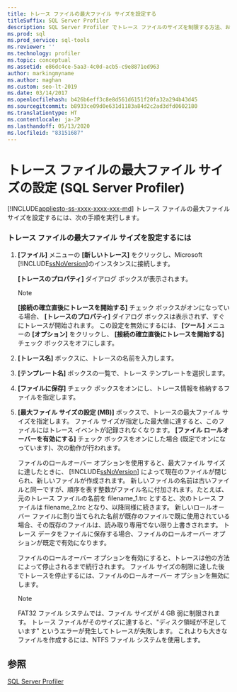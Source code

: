 ```yaml
---
title: トレース ファイルの最大ファイル サイズを設定する
titleSuffix: SQL Server Profiler
description: SQL Server Profiler でトレース ファイルのサイズを制限する方法、およびファイルが最大サイズに達したときにロールオーバーするかどうかを指定する方法について説明します。
ms.prod: sql
ms.prod_service: sql-tools
ms.reviewer: ''
ms.technology: profiler
ms.topic: conceptual
ms.assetid: e86dc4ce-5aa3-4c0d-acb5-c9e8871ed963
author: markingmyname
ms.author: maghan
ms.custom: seo-lt-2019
ms.date: 03/14/2017
ms.openlocfilehash: b426b6eff3c8e8d561d6151f20fa32a294b43d45
ms.sourcegitcommit: b8933ce09d0e631d1183a84d2c2ad3dfd0602180
ms.translationtype: HT
ms.contentlocale: ja-JP
ms.lasthandoff: 05/13/2020
ms.locfileid: "83151687"
---
```

# <a name="set-a-maximum-file-size-for-a-trace-file-sql-server-profiler"></a>トレース ファイルの最大ファイル サイズの設定 (SQL Server Profiler)

[!INCLUDE[appliesto-ss-xxxx-xxxx-xxx-md](../../includes/appliesto-ss-xxxx-xxxx-xxx-md.md)]
  トレース ファイルの最大ファイル サイズを設定するには、次の手順を実行します。  
  
### <a name="to-set-a-maximum-file-size-for-a-trace-file"></a>トレース ファイルの最大ファイル サイズを設定するには  
  
1.  **[ファイル]** メニューの **[新しいトレース]** をクリックし、Microsoft [!INCLUDE[ssNoVersion](../../includes/ssnoversion-md.md)]のインスタンスに接続します。  
  
     **[トレースのプロパティ]** ダイアログ ボックスが表示されます。  
  
    > [!NOTE]  
    >  **[接続の確立直後にトレースを開始する]** チェック ボックスがオンになっている場合、 **[トレースのプロパティ]** ダイアログ ボックスは表示されず、すぐにトレースが開始されます。 この設定を無効にするには、 **[ツール]** メニューの **[オプション]** をクリックし、 **[接続の確立直後にトレースを開始する]** チェック ボックスをオフにします。  
  
2.  **[トレース名]** ボックスに、トレースの名前を入力します。  
  
3.  **[テンプレート名]** ボックスの一覧で、トレース テンプレートを選択します。  
  
4.  **[ファイルに保存]** チェック ボックスをオンにし、トレース情報を格納するファイルを指定します。  
  
5.  **[最大ファイル サイズの設定 (MB)]** ボックスで、トレースの最大ファイル サイズを指定します。 ファイル サイズが指定した最大値に達すると、このファイルにはトレース イベントが記録されなくなります。 **[ファイル ロールオーバーを有効にする]** チェック ボックスをオンにした場合 (既定でオンになっています)、次の動作が行われます。  
  
     ファイルのロールオーバー オプションを使用すると、最大ファイル サイズに達したときに、 [!INCLUDE[ssNoVersion](../../includes/ssnoversion-md.md)] によって現在のファイルが閉じられ、新しいファイルが作成されます。 新しいファイルの名前は古いファイルと同一ですが、順序を表す整数がファイル名に付加されます。たとえば、元のトレース ファイルの名前を filename_1.trc とすると、次のトレース ファイルは filename_2.trc となり、以降同様に続きます。 新しいロールオーバー ファイルに割り当てられた名前が既存のファイルで既に使用されている場合、その既存のファイルは、読み取り専用でない限り上書きされます。 トレース データをファイルに保存する場合、ファイルのロールオーバー オプションが既定で有効になります。  
  
     ファイルのロールオーバー オプションを有効にすると、トレースは他の方法によって停止されるまで続行されます。 ファイル サイズの制限に達した後でトレースを停止するには、ファイルのロールオーバー オプションを無効にします。  
  
    > [!NOTE]  
    >  FAT32 ファイル システムでは、ファイル サイズが 4 GB 弱に制限されます。 トレース ファイルがそのサイズに達すると、"ディスク領域が不足しています" というエラーが発生してトレースが失敗します。 これよりも大きなファイルを作成するには、NTFS ファイル システムを使用します。  
  
## <a name="see-also"></a>参照  
 [SQL Server Profiler](../../tools/sql-server-profiler/sql-server-profiler.md)  
  
  
